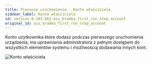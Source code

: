 ```yaml
---
title: Pierwsze uruchomienie - Konto właściciela
sidebar_label: Konto właściciela
id: version-0.103.6b2-ais_bramka_first_run_step_account
original_id: ais_bramka_first_run_step_account
---
```


Konto użytkownika które dodasz podczas pierwszego uruchomienia urządzenia, ma uprawniania administratora z pełnym dostępem do wszystkich elementów systemu i możliwością dodawania innych kont.

![Konto właściciela](/AIS-docs/img/en/bramka/onboarding_step_1.png)
